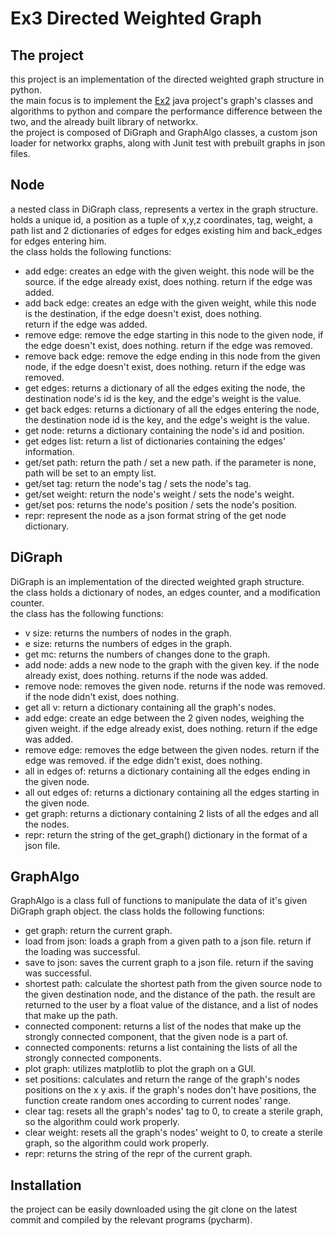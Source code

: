 # Ex3 Directed Weighted Graph

## The project
this project is an implementation of the directed weighted graph structure in python.   
the main focus is to implement the [Ex2](https://github.com/eloblo/OOP_EX2) java project's graph's classes and
algorithms to python and compare the performance difference between the two,
and the already built library of networkx.   
the project is composed of DiGraph and GraphAlgo classes, a custom json
loader for networkx graphs, along with Junit test with prebuilt graphs in json files.

## Node
a nested class in DiGraph class, represents a vertex in the graph structure.                              
holds a unique id, a position as a tuple of x,y,z coordinates, tag, weight, 
a path list and 2 dictionaries of edges for edges existing him and 
back_edges for edges entering him.      
the class holds the following functions:
* add edge: creates an edge with the given weight. this node will be the source.
  if the edge already exist, does nothing. return if the edge was added.
* add back edge: creates an edge with the given weight,
  while this node is the destination, if the edge doesn't exist, does nothing.    
  return if the edge was added.
* remove edge: remove the edge starting in this node to the given node,
 if the edge doesn't exist, does nothing. return if the edge was removed.
* remove back edge: remove the edge ending in this node from the given node,
 if the edge doesn't exist, does nothing. return if the edge was removed.
* get edges: returns a dictionary of all the edges exiting the node, 
  the destination node's id is the key, and the edge's weight is the value.
* get back edges: returns a dictionary of all the edges entering the node, 
  the destination node id is the key, and the edge's weight is the value.
* get node: returns a dictionary containing the node's id and position.
* get edges list: return a list of dictionaries containing the edges' information.  
* get/set path: return the path / set a new path. if the parameter is none,
  path will be set to an empty list.
* get/set tag: return the node's tag / sets the node's tag.
* get/set weight: return the node's weight / sets the node's weight.
* get/set pos: returns the node's position / sets the node's position.
* repr: represent the node as a json format string of the get node dictionary.

## DiGraph
DiGraph is an implementation of the directed weighted graph structure.       
the class holds a dictionary of nodes, an edges counter, and a modification
counter.       
the class has the following functions:
* v size: returns the numbers of nodes in the graph.
* e size: returns the numbers of edges in the graph.
* get mc: returns the numbers of changes done to the graph.
* add node: adds a new node to the graph with the given key.
  if the node already exist, does nothing. returns if the node was added.
* remove node: removes the given node. returns if the node was removed.
  if the node didn't exist, does nothing.
* get all v: return a dictionary containing all the graph's nodes.
* add edge: create an edge between the 2 given nodes, weighing the given weight.
  if the edge already exist, does nothing. return if the edge was added.
* remove edge: removes the edge between the given nodes. return if the edge
  was removed. if the edge didn't exist, does nothing.
* all in edges of: returns a dictionary containing all the edges ending
  in the given node.
* all out edges of: returns a dictionary containing all the edges starting
  in the given node.
* get graph: returns a dictionary containing 2 lists
  of all the edges and all the nodes.
* repr: return the string of the get_graph() dictionary in the format of a json file.  

## GraphAlgo
GraphAlgo is a class full of functions to manipulate the data of it's given DiGraph
graph object. the class holds the following functions:
* get graph: return the current graph.
* load from json: loads a graph from a given path to a json file.
  return if the loading was successful.
* save to json: saves the current graph to a json file.
  return if the saving was successful.
* shortest path: calculate the shortest path from the given source node
  to the given destination node, and the distance of the path.
  the result are returned to the user by a float value of the distance, and
  a list of nodes that make up the path.
* connected component: returns a list of the nodes that make up the strongly
  connected component, that the given node is a part of.
* connected components: returns a list containing the lists of all the strongly
  connected components.
* plot graph: utilizes matplotlib to plot the graph on a GUI.
* set positions: calculates and return the range of the graph's nodes positions
  on the x y axis. if the graph's nodes don't have positions,
  the function create random ones according to current nodes' range.
* clear tag: resets all the graph's nodes' tag to 0,
  to create a sterile graph, so the algorithm could work properly.
* clear weight: resets all the graph's nodes' weight to 0,
  to create a sterile graph, so the algorithm could work properly. 
* repr: returns the string of the repr of the current graph.

## Installation
the project can be easily downloaded using the git clone on the latest commit
and compiled by the relevant programs (pycharm). 


